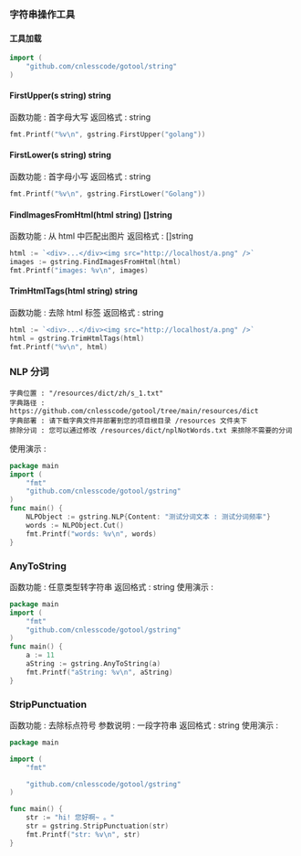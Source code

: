 ### 字符串操作工具

#### 工具加载
```go
import (
	"github.com/cnlesscode/gotool/string"
)
```

#### FirstUpper(s string) string
函数功能 : 首字母大写
返回格式 : string
```go
fmt.Printf("%v\n", gstring.FirstUpper("golang"))
```

#### FirstLower(s string) string
函数功能 : 首字母小写
返回格式 : string
```go
fmt.Printf("%v\n", gstring.FirstLower("Golang"))
```

#### FindImagesFromHtml(html string) []string
函数功能 : 从 html 中匹配出图片
返回格式 : []string
```go
html := `<div>...</div><img src="http://localhost/a.png" />`
images := gstring.FindImagesFromHtml(html)
fmt.Printf("images: %v\n", images)
```

#### TrimHtmlTags(html string) string
函数功能 : 去除 html 标签
返回格式 : string
```go
html := `<div>...</div><img src="http://localhost/a.png" />`
html = gstring.TrimHtmlTags(html)
fmt.Printf("%v\n", html)
```

### NLP 分词
```基于 github.com/go-ego/gse 的中文分词工具
字典位置 : "/resources/dict/zh/s_1.txt"
字典路径 : https://github.com/cnlesscode/gotool/tree/main/resources/dict
字典部署 : 请下载字典文件并部署到您的项目根目录 /resources 文件夹下
排除分词 : 您可以通过修改 /resources/dict/nplNotWords.txt 来排除不需要的分词
```
使用演示 :
```go
package main
import (
	"fmt"
	"github.com/cnlesscode/gotool/gstring"
)
func main() {
	NLPObject := gstring.NLP{Content: "测试分词文本 : 测试分词频率"}
	words := NLPObject.Cut()
	fmt.Printf("words: %v\n", words)
}
```

### AnyToString
函数功能 : 任意类型转字符串
返回格式 : string
使用演示 :
```go
package main
import (
	"fmt"
	"github.com/cnlesscode/gotool/gstring"
)
func main() {
	a := 11
	aString := gstring.AnyToString(a)
	fmt.Printf("aString: %v\n", aString)
}
```

### StripPunctuation
函数功能 : 去除标点符号
参数说明 : 一段字符串
返回格式 : string
使用演示 :
```go
package main

import (
	"fmt"

	"github.com/cnlesscode/gotool/gstring"
)

func main() {
	str := "hi! 您好啊~ 。"
	str = gstring.StripPunctuation(str)
	fmt.Printf("str: %v\n", str)
}
```
